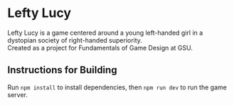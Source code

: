 # Lefty Lucy

Lefty Lucy is a game centered around a young left-handed girl in a dystopian society of right-handed superiority.  
Created as a project for Fundamentals of Game Design at GSU.

## Instructions for Building
Run `npm install` to install dependencies, then `npm run dev` to run the game server.
